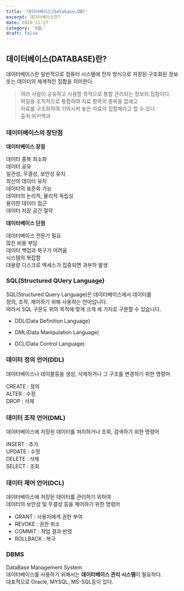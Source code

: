 ```yaml
---
title: '데이터베이스(Database,DB)'
excerpt: 데이터베이스란?
date: 2020-11-27
category: 'SQL'
draft: false
---
```



## 데이터베이스(DATABASE)란?
   
데이터베이스란 일반적으로 컴퓨터 시스템에 전자 방식으로 저장된 구조화된 정보   
또는 데이터의 체계적인 집합을 의미한다.   


> 여러 사람이 공유하고 사용할 목적으로 통합 관리되는 정보의 집합이다.    
> 파일을 조직적으로 통합하여 자료 항목의 중복을 없애고  
> 자료를 구조화하여 기억시켜 놓은 자료의 집합체라고 할 수 있다.  
> 출처:위키백과




### 데이터베이스의 장단점


**데이터베이스 장점**


데이터 중복 최소화  
데이터 공유  
일관성, 무결성, 보안성 유지  
최신의 데이터 유지  
데이터의 표준화 가능  
데이터의 논리적, 물리적 독립성  
용이한 데이터 접근  
데이터 저장 공간 절약  






**데이터베이스 단점**


데이터베이스 전문가 필요  
많은 비용 부담  
데이터 백업과 복구가 어려움  
시스템의 복잡함  
대용량 디스크로 엑세스가 집중되면 과부하 발생  






### SQL(Structured QUery Language)
SQL(Structured Query Language)은 데이터베이스에서 데이터를   
정의, 조작, 제어하기 위해 사용하는 언어입니다.   
따라서 SQL 구문도 위의 목적에 맞게 크게 세 가지로 구분할 수 있습니다.   


- DDL(Data Definition Language)

- DML(Data Manipulation Language)

- DCL(Data Control Language)






### 데이터 정의 언어(DDL)

데이터베이스나 테이블등을 생성, 삭제하거나 그 구조를 변경하기 위한 명령어   

CREATE : 정의  
ALTER : 수정  
DROP : 삭제  






### 데이터 조작 언어(DML)

데이터베이스에 저장된 데이터를 처리하거나 조회, 검색하기 위한 명령어   

INSERT : 추가   
UPDATE : 수정  
DELETE : 삭제  
SELECT : 조회  






### 데이터 제어 언어(DCL)

데이터베이스에 저장된 데이터를 관리하기 위하여   
데이터의 보안성 및 무결성 등을 제어하기 위한 명령어   

- GRANT : 사용자에게 권한 부여   
- REVOKE : 권한 취소   
- COMMIT : 작업 결과 반영  
- ROLLBACK : 복구  






### DBMS

DataBase Management System  
데이터베이스를 사용하기 위해서는 **데이터베이스 관리 시스템**이 필요하다.    
대표적으로 Oracle, MYSQL, MS-SQL등이 있다.   

